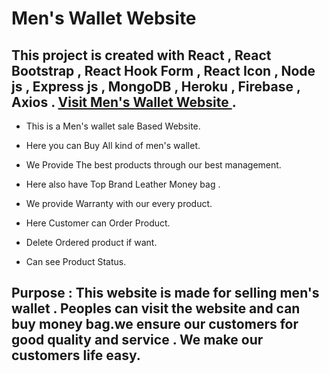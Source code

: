 # Men's Wallet Website

## This project is created with React , React Bootstrap , React Hook Form , React Icon , Node js , Express js , MongoDB , Heroku , Firebase , Axios . [ Visit Men's Wallet Website ](https://men-wallet.web.app/).

- This is a Men's wallet sale Based Website.
- Here you can Buy All kind of men's wallet.
- We Provide The best products through our best management.
- Here also have Top Brand Leather Money bag .
- We provide Warranty with our every product.

- Here Customer can Order Product.
- Delete Ordered product if want.
- Can see Product Status.

## Purpose : This website is made for selling men's wallet . Peoples can visit the website and can buy money bag.we ensure our customers for good quality and service . We make our customers life easy.
